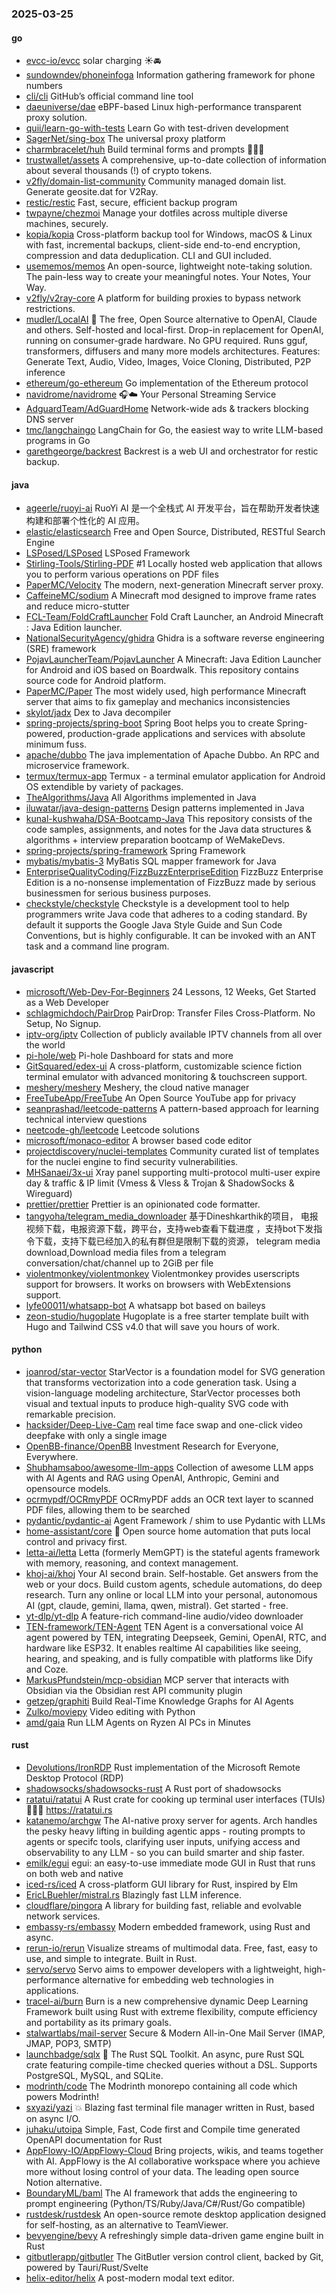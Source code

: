 ### 2025-03-25

#### go
* [evcc-io/evcc](https://github.com/evcc-io/evcc) solar charging ☀️🚘
* [sundowndev/phoneinfoga](https://github.com/sundowndev/phoneinfoga) Information gathering framework for phone numbers
* [cli/cli](https://github.com/cli/cli) GitHub’s official command line tool
* [daeuniverse/dae](https://github.com/daeuniverse/dae) eBPF-based Linux high-performance transparent proxy solution.
* [quii/learn-go-with-tests](https://github.com/quii/learn-go-with-tests) Learn Go with test-driven development
* [SagerNet/sing-box](https://github.com/SagerNet/sing-box) The universal proxy platform
* [charmbracelet/huh](https://github.com/charmbracelet/huh) Build terminal forms and prompts 🤷🏻‍♀️
* [trustwallet/assets](https://github.com/trustwallet/assets) A comprehensive, up-to-date collection of information about several thousands (!) of crypto tokens.
* [v2fly/domain-list-community](https://github.com/v2fly/domain-list-community) Community managed domain list. Generate geosite.dat for V2Ray.
* [restic/restic](https://github.com/restic/restic) Fast, secure, efficient backup program
* [twpayne/chezmoi](https://github.com/twpayne/chezmoi) Manage your dotfiles across multiple diverse machines, securely.
* [kopia/kopia](https://github.com/kopia/kopia) Cross-platform backup tool for Windows, macOS & Linux with fast, incremental backups, client-side end-to-end encryption, compression and data deduplication. CLI and GUI included.
* [usememos/memos](https://github.com/usememos/memos) An open-source, lightweight note-taking solution. The pain-less way to create your meaningful notes. Your Notes, Your Way.
* [v2fly/v2ray-core](https://github.com/v2fly/v2ray-core) A platform for building proxies to bypass network restrictions.
* [mudler/LocalAI](https://github.com/mudler/LocalAI) 🤖 The free, Open Source alternative to OpenAI, Claude and others. Self-hosted and local-first. Drop-in replacement for OpenAI, running on consumer-grade hardware. No GPU required. Runs gguf, transformers, diffusers and many more models architectures. Features: Generate Text, Audio, Video, Images, Voice Cloning, Distributed, P2P inference
* [ethereum/go-ethereum](https://github.com/ethereum/go-ethereum) Go implementation of the Ethereum protocol
* [navidrome/navidrome](https://github.com/navidrome/navidrome) 🎧☁️ Your Personal Streaming Service
* [AdguardTeam/AdGuardHome](https://github.com/AdguardTeam/AdGuardHome) Network-wide ads & trackers blocking DNS server
* [tmc/langchaingo](https://github.com/tmc/langchaingo) LangChain for Go, the easiest way to write LLM-based programs in Go
* [garethgeorge/backrest](https://github.com/garethgeorge/backrest) Backrest is a web UI and orchestrator for restic backup.

#### java
* [ageerle/ruoyi-ai](https://github.com/ageerle/ruoyi-ai) RuoYi AI 是一个全栈式 AI 开发平台，旨在帮助开发者快速构建和部署个性化的 AI 应用。
* [elastic/elasticsearch](https://github.com/elastic/elasticsearch) Free and Open Source, Distributed, RESTful Search Engine
* [LSPosed/LSPosed](https://github.com/LSPosed/LSPosed) LSPosed Framework
* [Stirling-Tools/Stirling-PDF](https://github.com/Stirling-Tools/Stirling-PDF) #1 Locally hosted web application that allows you to perform various operations on PDF files
* [PaperMC/Velocity](https://github.com/PaperMC/Velocity) The modern, next-generation Minecraft server proxy.
* [CaffeineMC/sodium](https://github.com/CaffeineMC/sodium) A Minecraft mod designed to improve frame rates and reduce micro-stutter
* [FCL-Team/FoldCraftLauncher](https://github.com/FCL-Team/FoldCraftLauncher) Fold Craft Launcher, an Android Minecraft : Java Edition launcher.
* [NationalSecurityAgency/ghidra](https://github.com/NationalSecurityAgency/ghidra) Ghidra is a software reverse engineering (SRE) framework
* [PojavLauncherTeam/PojavLauncher](https://github.com/PojavLauncherTeam/PojavLauncher) A Minecraft: Java Edition Launcher for Android and iOS based on Boardwalk. This repository contains source code for Android platform.
* [PaperMC/Paper](https://github.com/PaperMC/Paper) The most widely used, high performance Minecraft server that aims to fix gameplay and mechanics inconsistencies
* [skylot/jadx](https://github.com/skylot/jadx) Dex to Java decompiler
* [spring-projects/spring-boot](https://github.com/spring-projects/spring-boot) Spring Boot helps you to create Spring-powered, production-grade applications and services with absolute minimum fuss.
* [apache/dubbo](https://github.com/apache/dubbo) The java implementation of Apache Dubbo. An RPC and microservice framework.
* [termux/termux-app](https://github.com/termux/termux-app) Termux - a terminal emulator application for Android OS extendible by variety of packages.
* [TheAlgorithms/Java](https://github.com/TheAlgorithms/Java) All Algorithms implemented in Java
* [iluwatar/java-design-patterns](https://github.com/iluwatar/java-design-patterns) Design patterns implemented in Java
* [kunal-kushwaha/DSA-Bootcamp-Java](https://github.com/kunal-kushwaha/DSA-Bootcamp-Java) This repository consists of the code samples, assignments, and notes for the Java data structures & algorithms + interview preparation bootcamp of WeMakeDevs.
* [spring-projects/spring-framework](https://github.com/spring-projects/spring-framework) Spring Framework
* [mybatis/mybatis-3](https://github.com/mybatis/mybatis-3) MyBatis SQL mapper framework for Java
* [EnterpriseQualityCoding/FizzBuzzEnterpriseEdition](https://github.com/EnterpriseQualityCoding/FizzBuzzEnterpriseEdition) FizzBuzz Enterprise Edition is a no-nonsense implementation of FizzBuzz made by serious businessmen for serious business purposes.
* [checkstyle/checkstyle](https://github.com/checkstyle/checkstyle) Checkstyle is a development tool to help programmers write Java code that adheres to a coding standard. By default it supports the Google Java Style Guide and Sun Code Conventions, but is highly configurable. It can be invoked with an ANT task and a command line program.

#### javascript
* [microsoft/Web-Dev-For-Beginners](https://github.com/microsoft/Web-Dev-For-Beginners) 24 Lessons, 12 Weeks, Get Started as a Web Developer
* [schlagmichdoch/PairDrop](https://github.com/schlagmichdoch/PairDrop) PairDrop: Transfer Files Cross-Platform. No Setup, No Signup.
* [iptv-org/iptv](https://github.com/iptv-org/iptv) Collection of publicly available IPTV channels from all over the world
* [pi-hole/web](https://github.com/pi-hole/web) Pi-hole Dashboard for stats and more
* [GitSquared/edex-ui](https://github.com/GitSquared/edex-ui) A cross-platform, customizable science fiction terminal emulator with advanced monitoring & touchscreen support.
* [meshery/meshery](https://github.com/meshery/meshery) Meshery, the cloud native manager
* [FreeTubeApp/FreeTube](https://github.com/FreeTubeApp/FreeTube) An Open Source YouTube app for privacy
* [seanprashad/leetcode-patterns](https://github.com/seanprashad/leetcode-patterns) A pattern-based approach for learning technical interview questions
* [neetcode-gh/leetcode](https://github.com/neetcode-gh/leetcode) Leetcode solutions
* [microsoft/monaco-editor](https://github.com/microsoft/monaco-editor) A browser based code editor
* [projectdiscovery/nuclei-templates](https://github.com/projectdiscovery/nuclei-templates) Community curated list of templates for the nuclei engine to find security vulnerabilities.
* [MHSanaei/3x-ui](https://github.com/MHSanaei/3x-ui) Xray panel supporting multi-protocol multi-user expire day & traffic & IP limit (Vmess & Vless & Trojan & ShadowSocks & Wireguard)
* [prettier/prettier](https://github.com/prettier/prettier) Prettier is an opinionated code formatter.
* [tangyoha/telegram_media_downloader](https://github.com/tangyoha/telegram_media_downloader) 基于Dineshkarthik的项目， 电报视频下载，电报资源下载，跨平台，支持web查看下载进度 ，支持bot下发指令下载，支持下载已经加入的私有群但是限制下载的资源， telegram media download,Download media files from a telegram conversation/chat/channel up to 2GiB per file
* [violentmonkey/violentmonkey](https://github.com/violentmonkey/violentmonkey) Violentmonkey provides userscripts support for browsers. It works on browsers with WebExtensions support.
* [lyfe00011/whatsapp-bot](https://github.com/lyfe00011/whatsapp-bot) A whatsapp bot based on baileys
* [zeon-studio/hugoplate](https://github.com/zeon-studio/hugoplate) Hugoplate is a free starter template built with Hugo and Tailwind CSS v4.0 that will save you hours of work.

#### python
* [joanrod/star-vector](https://github.com/joanrod/star-vector) StarVector is a foundation model for SVG generation that transforms vectorization into a code generation task. Using a vision-language modeling architecture, StarVector processes both visual and textual inputs to produce high-quality SVG code with remarkable precision.
* [hacksider/Deep-Live-Cam](https://github.com/hacksider/Deep-Live-Cam) real time face swap and one-click video deepfake with only a single image
* [OpenBB-finance/OpenBB](https://github.com/OpenBB-finance/OpenBB) Investment Research for Everyone, Everywhere.
* [Shubhamsaboo/awesome-llm-apps](https://github.com/Shubhamsaboo/awesome-llm-apps) Collection of awesome LLM apps with AI Agents and RAG using OpenAI, Anthropic, Gemini and opensource models.
* [ocrmypdf/OCRmyPDF](https://github.com/ocrmypdf/OCRmyPDF) OCRmyPDF adds an OCR text layer to scanned PDF files, allowing them to be searched
* [pydantic/pydantic-ai](https://github.com/pydantic/pydantic-ai) Agent Framework / shim to use Pydantic with LLMs
* [home-assistant/core](https://github.com/home-assistant/core) 🏡 Open source home automation that puts local control and privacy first.
* [letta-ai/letta](https://github.com/letta-ai/letta) Letta (formerly MemGPT) is the stateful agents framework with memory, reasoning, and context management.
* [khoj-ai/khoj](https://github.com/khoj-ai/khoj) Your AI second brain. Self-hostable. Get answers from the web or your docs. Build custom agents, schedule automations, do deep research. Turn any online or local LLM into your personal, autonomous AI (gpt, claude, gemini, llama, qwen, mistral). Get started - free.
* [yt-dlp/yt-dlp](https://github.com/yt-dlp/yt-dlp) A feature-rich command-line audio/video downloader
* [TEN-framework/TEN-Agent](https://github.com/TEN-framework/TEN-Agent) TEN Agent is a conversational voice AI agent powered by TEN, integrating Deepseek, Gemini, OpenAI, RTC, and hardware like ESP32. It enables realtime AI capabilities like seeing, hearing, and speaking, and is fully compatible with platforms like Dify and Coze.
* [MarkusPfundstein/mcp-obsidian](https://github.com/MarkusPfundstein/mcp-obsidian) MCP server that interacts with Obsidian via the Obsidian rest API community plugin
* [getzep/graphiti](https://github.com/getzep/graphiti) Build Real-Time Knowledge Graphs for AI Agents
* [Zulko/moviepy](https://github.com/Zulko/moviepy) Video editing with Python
* [amd/gaia](https://github.com/amd/gaia) Run LLM Agents on Ryzen AI PCs in Minutes

#### rust
* [Devolutions/IronRDP](https://github.com/Devolutions/IronRDP) Rust implementation of the Microsoft Remote Desktop Protocol (RDP)
* [shadowsocks/shadowsocks-rust](https://github.com/shadowsocks/shadowsocks-rust) A Rust port of shadowsocks
* [ratatui/ratatui](https://github.com/ratatui/ratatui) A Rust crate for cooking up terminal user interfaces (TUIs) 👨‍🍳🐀 https://ratatui.rs
* [katanemo/archgw](https://github.com/katanemo/archgw) The AI-native proxy server for agents. Arch handles the pesky heavy lifting in building agentic apps - routing prompts to agents or specifc tools, clarifying user inputs, unifying access and observability to any LLM - so you can build smarter and ship faster.
* [emilk/egui](https://github.com/emilk/egui) egui: an easy-to-use immediate mode GUI in Rust that runs on both web and native
* [iced-rs/iced](https://github.com/iced-rs/iced) A cross-platform GUI library for Rust, inspired by Elm
* [EricLBuehler/mistral.rs](https://github.com/EricLBuehler/mistral.rs) Blazingly fast LLM inference.
* [cloudflare/pingora](https://github.com/cloudflare/pingora) A library for building fast, reliable and evolvable network services.
* [embassy-rs/embassy](https://github.com/embassy-rs/embassy) Modern embedded framework, using Rust and async.
* [rerun-io/rerun](https://github.com/rerun-io/rerun) Visualize streams of multimodal data. Free, fast, easy to use, and simple to integrate. Built in Rust.
* [servo/servo](https://github.com/servo/servo) Servo aims to empower developers with a lightweight, high-performance alternative for embedding web technologies in applications.
* [tracel-ai/burn](https://github.com/tracel-ai/burn) Burn is a new comprehensive dynamic Deep Learning Framework built using Rust with extreme flexibility, compute efficiency and portability as its primary goals.
* [stalwartlabs/mail-server](https://github.com/stalwartlabs/mail-server) Secure & Modern All-in-One Mail Server (IMAP, JMAP, POP3, SMTP)
* [launchbadge/sqlx](https://github.com/launchbadge/sqlx) 🧰 The Rust SQL Toolkit. An async, pure Rust SQL crate featuring compile-time checked queries without a DSL. Supports PostgreSQL, MySQL, and SQLite.
* [modrinth/code](https://github.com/modrinth/code) The Modrinth monorepo containing all code which powers Modrinth!
* [sxyazi/yazi](https://github.com/sxyazi/yazi) 💥 Blazing fast terminal file manager written in Rust, based on async I/O.
* [juhaku/utoipa](https://github.com/juhaku/utoipa) Simple, Fast, Code first and Compile time generated OpenAPI documentation for Rust
* [AppFlowy-IO/AppFlowy-Cloud](https://github.com/AppFlowy-IO/AppFlowy-Cloud) Bring projects, wikis, and teams together with AI. AppFlowy is the AI collaborative workspace where you achieve more without losing control of your data. The leading open source Notion alternative.
* [BoundaryML/baml](https://github.com/BoundaryML/baml) The AI framework that adds the engineering to prompt engineering (Python/TS/Ruby/Java/C#/Rust/Go compatible)
* [rustdesk/rustdesk](https://github.com/rustdesk/rustdesk) An open-source remote desktop application designed for self-hosting, as an alternative to TeamViewer.
* [bevyengine/bevy](https://github.com/bevyengine/bevy) A refreshingly simple data-driven game engine built in Rust
* [gitbutlerapp/gitbutler](https://github.com/gitbutlerapp/gitbutler) The GitButler version control client, backed by Git, powered by Tauri/Rust/Svelte
* [helix-editor/helix](https://github.com/helix-editor/helix) A post-modern modal text editor.
